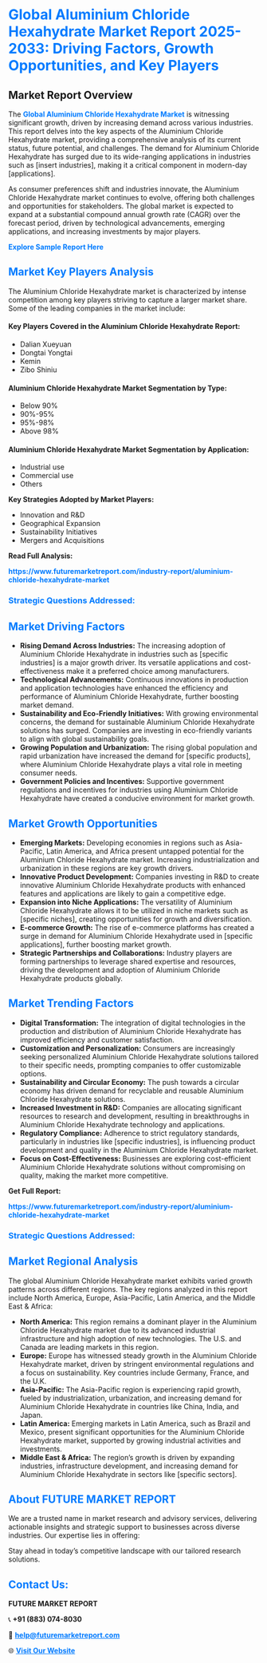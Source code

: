 <h1 style="color: #007BFF;">Global Aluminium Chloride Hexahydrate Market Report 2025-2033: Driving Factors, Growth Opportunities, and Key Players</h1>

<section id="overview">
<h2>Market Report Overview</h2>
<p>The <a href="https://www.futuremarketreport.com/industry-report/aluminium-chloride-hexahydrate-market" style="color: #007BFF; text-decoration: none;"><strong>Global Aluminium Chloride Hexahydrate Market</strong></a> is witnessing significant growth, driven by increasing demand across various industries. This report delves into the key aspects of the Aluminium Chloride Hexahydrate market, providing a comprehensive analysis of its current status, future potential, and challenges. The demand for Aluminium Chloride Hexahydrate has surged due to its wide-ranging applications in industries such as [insert industries], making it a critical component in modern-day [applications].</p>
<p>As consumer preferences shift and industries innovate, the Aluminium Chloride Hexahydrate market continues to evolve, offering both challenges and opportunities for stakeholders. The global market is expected to expand at a substantial compound annual growth rate (CAGR) over the forecast period, driven by technological advancements, emerging applications, and increasing investments by major players.</p>
</section>

<section id="overview">
<p><a href="https://www.futuremarketreport.com/request-sample/reportId=53718" style="color: #007BFF; text-decoration: none;"><strong>Explore Sample Report Here</strong></a></p>
</section>

<section id="key-players">
<h2 style="color: #007BFF;">Market Key Players Analysis</h2>
<p>The Aluminium Chloride Hexahydrate market is characterized by intense competition among key players striving to capture a larger market share. Some of the leading companies in the market include:</p>
<h4>Key Players Covered in the Aluminium Chloride Hexahydrate Report:</h4>
<ul><li>Dalian Xueyuan</li><li>Dongtai Yongtai</li><li>Kemin</li><li>Zibo Shiniu</li></ul>
<h4>Aluminium Chloride Hexahydrate Market Segmentation by Type:</h4>
<ul><li>Below 90%</li><li>90%-95%</li><li>95%-98%</li><li>Above 98%</li></ul>

<h4>Aluminium Chloride Hexahydrate Market Segmentation by Application:</h4>
<ul><li>Industrial use</li><li>Commercial use</li><li>Others</li></ul>
<p><strong>Key Strategies Adopted by Market Players:</strong></p>
<ul>
<li>Innovation and R&D</li>
<li>Geographical Expansion</li>
<li>Sustainability Initiatives</li>
<li>Mergers and Acquisitions</li>
</ul>
</section>

<section>
<p><strong>Read Full Analysis: </strong></p><a href="https://www.futuremarketreport.com/industry-report/aluminium-chloride-hexahydrate-market" style="color: #007BFF; text-decoration: none;"><strong>https://www.futuremarketreport.com/industry-report/aluminium-chloride-hexahydrate-market</strong></a>
<h3 style="color: #007BFF;">Strategic Questions Addressed:</h3>
</section>

<section id="driving-factors">
<h2 style="color: #007BFF;">Market Driving Factors</h2>
<ul>
<li><strong>Rising Demand Across Industries:</strong> The increasing adoption of Aluminium Chloride Hexahydrate in industries such as [specific industries] is a major growth driver. Its versatile applications and cost-effectiveness make it a preferred choice among manufacturers.</li>
<li><strong>Technological Advancements:</strong> Continuous innovations in production and application technologies have enhanced the efficiency and performance of Aluminium Chloride Hexahydrate, further boosting market demand.</li>
<li><strong>Sustainability and Eco-Friendly Initiatives:</strong> With growing environmental concerns, the demand for sustainable Aluminium Chloride Hexahydrate solutions has surged. Companies are investing in eco-friendly variants to align with global sustainability goals.</li>
<li><strong>Growing Population and Urbanization:</strong> The rising global population and rapid urbanization have increased the demand for [specific products], where Aluminium Chloride Hexahydrate plays a vital role in meeting consumer needs.</li>
<li><strong>Government Policies and Incentives:</strong> Supportive government regulations and incentives for industries using Aluminium Chloride Hexahydrate have created a conducive environment for market growth.</li>
</ul>
</section>

<section id="growth-opportunities">
<h2 style="color: #007BFF;">Market Growth Opportunities</h2>
<ul>
<li><strong>Emerging Markets:</strong> Developing economies in regions such as Asia-Pacific, Latin America, and Africa present untapped potential for the Aluminium Chloride Hexahydrate market. Increasing industrialization and urbanization in these regions are key growth drivers.</li>
<li><strong>Innovative Product Development:</strong> Companies investing in R&D to create innovative Aluminium Chloride Hexahydrate products with enhanced features and applications are likely to gain a competitive edge.</li>
<li><strong>Expansion into Niche Applications:</strong> The versatility of Aluminium Chloride Hexahydrate allows it to be utilized in niche markets such as [specific niches], creating opportunities for growth and diversification.</li>
<li><strong>E-commerce Growth:</strong> The rise of e-commerce platforms has created a surge in demand for Aluminium Chloride Hexahydrate used in [specific applications], further boosting market growth.</li>
<li><strong>Strategic Partnerships and Collaborations:</strong> Industry players are forming partnerships to leverage shared expertise and resources, driving the development and adoption of Aluminium Chloride Hexahydrate products globally.</li>
</ul>
</section>

<section id="trending-factors">
<h2 style="color: #007BFF;">Market Trending Factors</h2>
<ul>
<li><strong>Digital Transformation:</strong> The integration of digital technologies in the production and distribution of Aluminium Chloride Hexahydrate has improved efficiency and customer satisfaction.</li>
<li><strong>Customization and Personalization:</strong> Consumers are increasingly seeking personalized Aluminium Chloride Hexahydrate solutions tailored to their specific needs, prompting companies to offer customizable options.</li>
<li><strong>Sustainability and Circular Economy:</strong> The push towards a circular economy has driven demand for recyclable and reusable Aluminium Chloride Hexahydrate solutions.</li>
<li><strong>Increased Investment in R&D:</strong> Companies are allocating significant resources to research and development, resulting in breakthroughs in Aluminium Chloride Hexahydrate technology and applications.</li>
<li><strong>Regulatory Compliance:</strong> Adherence to strict regulatory standards, particularly in industries like [specific industries], is influencing product development and quality in the Aluminium Chloride Hexahydrate market.</li>
<li><strong>Focus on Cost-Effectiveness:</strong> Businesses are exploring cost-efficient Aluminium Chloride Hexahydrate solutions without compromising on quality, making the market more competitive.</li>
</ul>
</section>

<section>
<p><strong>Get Full Report: </strong></p><a href="https://www.futuremarketreport.com/industry-report/aluminium-chloride-hexahydrate-market" style="color: #007BFF; text-decoration: none;"><strong>https://www.futuremarketreport.com/industry-report/aluminium-chloride-hexahydrate-market</strong></a>
<h3 style="color: #007BFF;">Strategic Questions Addressed:</h3>
</section>


<section id="regional-analysis">
<h2 style="color: #007BFF;">Market Regional Analysis</h2>
<p>The global Aluminium Chloride Hexahydrate market exhibits varied growth patterns across different regions. The key regions analyzed in this report include North America, Europe, Asia-Pacific, Latin America, and the Middle East & Africa:</p>
<ul>
<li><strong>North America:</strong> This region remains a dominant player in the Aluminium Chloride Hexahydrate market due to its advanced industrial infrastructure and high adoption of new technologies. The U.S. and Canada are leading markets in this region.</li>
<li><strong>Europe:</strong> Europe has witnessed steady growth in the Aluminium Chloride Hexahydrate market, driven by stringent environmental regulations and a focus on sustainability. Key countries include Germany, France, and the U.K.</li>
<li><strong>Asia-Pacific:</strong> The Asia-Pacific region is experiencing rapid growth, fueled by industrialization, urbanization, and increasing demand for Aluminium Chloride Hexahydrate in countries like China, India, and Japan.</li>
<li><strong>Latin America:</strong> Emerging markets in Latin America, such as Brazil and Mexico, present significant opportunities for the Aluminium Chloride Hexahydrate market, supported by growing industrial activities and investments.</li>
<li><strong>Middle East & Africa:</strong> The region’s growth is driven by expanding industries, infrastructure development, and increasing demand for Aluminium Chloride Hexahydrate in sectors like [specific sectors].</li>
</ul>
</section>

<footer>
<h2 style="color: #007BFF;">About FUTURE MARKET REPORT</h2>
<p>We are a trusted name in market research and advisory services, delivering actionable insights and strategic support to businesses across diverse industries. Our expertise lies in offering:</p>

<p>Stay ahead in today’s competitive landscape with our tailored research solutions.</p>

<h2 style="color: #007BFF;">Contact Us:</h2>
<p><strong>FUTURE MARKET REPORT</strong></p>
<p>📞 <strong>+91 (883) 074-8030</strong></p>
<p>📧 <strong><a href="mailto:help@futuremarketreport.com" style="color: #007BFF;">help@futuremarketreport.com</a></strong></p>
<p>🌐 <strong><a href="https://www.futuremarketreport.com/" style="color: #007BFF;">Visit Our Website</a></strong></p>
</footer>